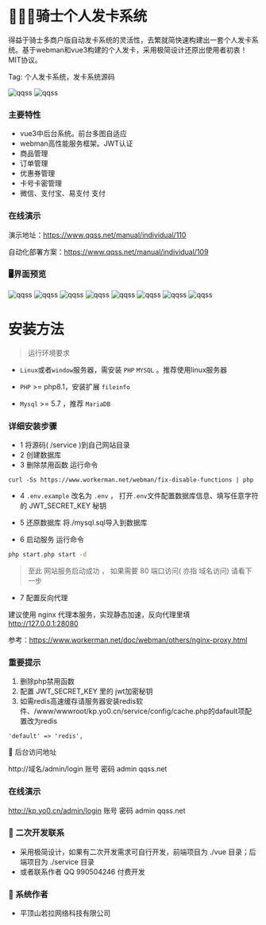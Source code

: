 
# 🚀🚀🚀骑士个人发卡系统

得益于骑士多商户版自动发卡系统的灵活性，去繁就简快速构建出一套个人发卡系统。基于webman和vue3构建的个人发卡，采用极简设计还原出使用者初衷！MIT协议。

Tag: 个人发卡系统，发卡系统源码

<img src="./imgs/1.jpg" alt="qqss" >
<img src="./imgs/4.jpg" alt="qqss" >



### 主要特性

+ vue3中后台系统。前台多图自适应
+ webman高性能服务框架。JWT认证
+ 商品管理
+ 订单管理
+ 优惠券管理
+ 卡号卡密管理
+ 微信、支付宝、易支付 支付

### 在线演示 

演示地址：https://www.qqss.net/manual/individual/110

自动化部署方案：https://www.qqss.net/manual/individual/109


### 🖥️界面预览

<img src="./imgs/2.jpg" alt="qqss" >
<img src="./imgs/3.jpg" alt="qqss" >
<img src="./imgs/5.jpg" alt="qqss" >
<img src="./imgs/6.jpg" alt="qqss" >
<img src="./imgs/7.jpg" alt="qqss" >
<img src="./imgs/8.jpg" alt="qqss" >
<img src="./imgs/9.jpg" alt="qqss" >
<img src="./imgs/10.jpg" alt="qqss" >

# 安装方法

> 运行环境要求
* `Linux`或者`window`服务器，需安装 `PHP`  `MYSQL` 。推荐使用linux服务器 

* `PHP`  >= php8.1，安装扩展 `fileinfo`

* `Mysql` >= 5.7 ，推荐 `MariaDB`

### 详细安装步骤

+ 1 将源码( /service )到自己网站目录
+ 2 创建数据库
+ 3 删除禁用函数 运行命令
```
curl -Ss https://www.workerman.net/webman/fix-disable-functions | php
```
+ 4
    `.env.example` 改名为 `.env` ，
    打开`.env`文件配置数据库信息、填写任意字符的 JWT_SECRET_KEY 秘钥

+ 5 还原数据库
   将./mysql.sql导入到数据库
+ 6 启动服务 运行命令 
```bash
php start.php start -d
```
> 至此 网站服务启动成功 ， 如果需要 80 端口访问( 亦指 域名访问) 请看下一步
 
+ 7  配置反向代理

建议使用 nginx 代理本服务，实现静态加速，反向代理里填  http://127.0.0.1:28080

参考：https://www.workerman.net/doc/webman/others/nginx-proxy.html


### 重要提示
1. 删除php禁用函数
2. 配置 JWT_SECRET_KEY 里的 jwt加密秘钥
3. 如需redis高速缓存请服务器安装redis软件、/www/wwwroot/kp.yo0.cn/service/config/cache.php的dafault项配置改为redis
```
'default' => 'redis',
```


 👀 后台访问地址

http://域名/admin/login  账号 密码 admin  qqss.net

### 在线演示

http://kp.yo0.cn/admin/login   账号 密码 admin  qqss.net


### 🧐 二次开发联系
+ 采用极简设计，如果有二次开发需求可自行开发，前端项目为 ./vue 目录；后端项目为 ./service 目录 
+ 或者联系作者  QQ 990504246 付费开发
### 🐹 系统作者
+ 平顶山若拉网络科技有限公司